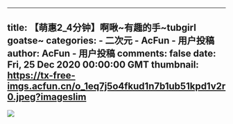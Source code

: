 
---
title: 【萌惠2_4分钟】啊啾~有趣的手~tubgirl goatse~
categories: 
    - 二次元
    - AcFun - 用户投稿
author: AcFun - 用户投稿
comments: false
date: Fri, 25 Dec 2020 00:00:00 GMT
thumbnail: https://tx-free-imgs.acfun.cn/o_1eq7j5o4fkud1n7b1ub51kpd1v2r0.jpeg?imageslim
---

<div>   
<img src="https://tx-free-imgs.acfun.cn/o_1eq7j5o4fkud1n7b1ub51kpd1v2r0.jpeg?imageslim" referrerpolicy="no-referrer">  
</div>
            